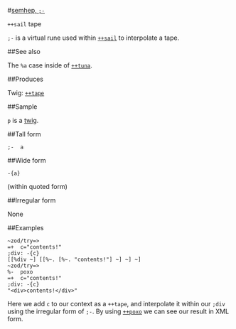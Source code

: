 #[semhep, `;-`](#smhp)

`++sail` tape

`;-` is a virtual rune used within [`++sail`]() to interpolate a tape. 

##See also

The `%a` case inside of [`++tuna`]().

##Produces

Twig: [`++tape`]()

##Sample

`p` is a [twig]().

##Tall form

    ;-  a

##Wide form

    -{a}

(within quoted form)

##Irregular form

None

##Examples

    ~zod/try=> 
    =+  c="contents!"
    ;div: -{c}
    [[%div ~] [[%~. [%~. "contents!"] ~] ~] ~]
    ~zod/try=> 
    %-  poxo
    =+  c="contents!"
    ;div: -{c}
    "<div>contents!</div>"

Here we add `c` to our context as a `++tape`, and interpolate it within our `;div` using the irregular form of `;-`. By using [`++poxo`]() we can see our result in XML form.
